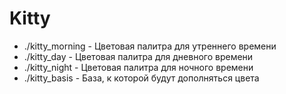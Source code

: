 # Kitty
* ./kitty_morning - Цветовая палитра для утреннего времени
* ./kitty_day - Цветовая палитра для дневного времени
* ./kitty_night - Цветовая палитра для ночного времени
* ./kitty_basis - База, к которой будут дополняться цвета
